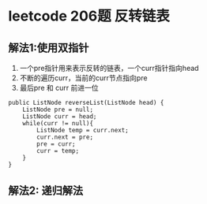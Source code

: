 # leetcode 206题 反转链表

## 解法1:使用双指针
1. 一个pre指针用来表示反转的链表，一个curr指针指向head
2. 不断的遍历curr，当前的curr节点指向pre
3. 最后pre 和 curr 前进一位
```
public ListNode reverseList(ListNode head) {
    ListNode pre = null;
    ListNode curr = head;
    while(curr != null){
        ListNode temp = curr.next;
        curr.next = pre;
        pre = curr;
        curr = temp;
    }
}
```

## 解法2: 递归解法